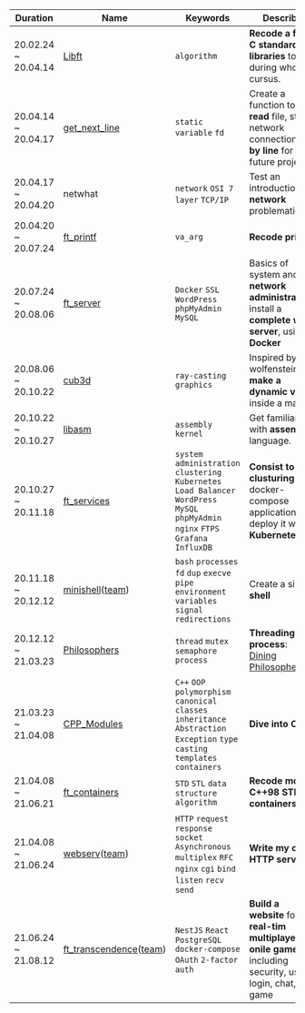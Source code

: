 | Duration            | Name                                                      | Keywords | Describe                                                                     |
|---------------------|-----------------------------------------------------------|---------|------------------------------------------------------------------------------|
| 20.02.24 ~ 20.04.14 | [Libft](https://github.com/cozytk/42seoul/tree/master/libft)                 | `algorithm`        | **Recode a few C standard libraries** to use during whole cursus. |
| 20.04.14 ~ 20.04.17 | [get_next_line](https://github.com/cozytk/42seoul/tree/master/get_next_line) | `static variable` `fd`        |  Create a function to **read** file, stdin, network connection **line by line** for future projects.                                                                             |
| 20.04.17 ~ 20.04.20 | netwhat                                                   | `network` `OSI 7 layer` `TCP/IP`       | Test an introduction to **network** problematics                                                                             |
| 20.04.20 ~ 20.07.24 | [ft_printf](https://github.com/cozytk/42seoul/tree/master/ft_printf)         |  `va_arg`        | **Recode printf**.                                                                             |
| 20.07.24 ~ 20.08.06 | [ft_server](https://github.com/cozytk/42seoul/tree/master/ft_server)         | `Docker` `SSL` `WordPress` `phpMyAdmin` `MySQL`        | Basics of system and **network administration**, install a **complete web server**, using a **Docker**                                                                              |
| 20.08.06 ~ 20.10.22 | [cub3d](https://github.com/cozytk/42seoul/tree/master/cub3d)                 | `ray-casting` `graphics`        | Inspired by the wolfenstein, **make a dynamic view** inside a maze                                                                             |
| 20.10.22 ~ 20.10.27 | [libasm](https://github.com/cozytk/42seoul/tree/master/libasm)               | `assembly` `kernel`        |  Get familiar with **assembly** language.                                                                             |
| 20.10.27 ~ 20.11.18 | [ft_services](https://github.com/cozytk/42seoul/tree/master/ft_services)     | `system administration` `clustering` `Kubernetes` `Load Balancer` `WordPress` `MySQL` `phpMyAdmin` `nginx` `FTPS` `Grafana` `InfluxDB`        | **Consist to clusturing** an docker-compose application and deploy it with **Kubernetes**.                                                                             |
| 20.11.18 ~ 20.12.12 | [minishell](https://github.com/cozytk/42seoul/tree/master/minishell)([team](https://github.com/cozytk/minishell))         | `bash` `processes` `fd` `dup` `execve` `pipe` `environment variables` `signal` `redirections`        | Create a simple **shell**                                                                             |
| 20.12.12 ~ 21.03.23 | [Philosophers](https://github.com/cozytk/42seoul/tree/master/philosophers)   | `thread` `mutex` `semaphore` `process`        | **Threading a process**: [Dining Philosopher](https://www.google.com/url?sa=t&rct=j&q=&esrc=s&source=web&cd=&cad=rja&uact=8&ved=2ahUKEwjHzILQ4Z71AhVtr1YBHRIvC34QFnoECA0QAw&url=https%3A%2F%2Fwww.geeksforgeeks.org%2Fdining-philosopher-problem-using-semaphores%2F&usg=AOvVaw0g3kC64zieIT-gwv0zuWY-)                                                                             |
| 21.03.23 ~ 21.04.08 | [CPP_Modules](https://github.com/cozytk/42seoul/tree/master/CPP_Modules)     | `C++` `OOP` `polymorphism` `canonical classes` `inheritance` `Abstraction` `Exception` `type casting` `templates` `containers`      | **Dive into C+++**                                                                             |
| 21.04.08 ~ 21.06.21 | [ft_containers](https://github.com/cozytk/42seoul/tree/master/philosophers)  | `STD` `STL` `data structure` `algorithm`        | **Recode most C++98 STL containers**: [ref](https://www.cplusplus.com/reference/stl/)                                                                             |
| 21.04.08 ~ 21.06.24 | [webserv](https://github.com/cozytk/42seoul/tree/master/philosophers)([team](https://github.com/cozytk/webserv))        | `HTTP` `request` `response` `socket` `Asynchronous multiplex` `RFC` `nginx` `cgi` `bind` `listen` `recv` `send`         | **Write my own HTTP server**.                                                                              |
| 21.06.24 ~ 21.08.12 | [ft_transcendence](https://github.com/cozytk/42seoul/tree/master/ft_transcendence)([team](https://github.com/42seoul-NULL/bye_blackhole))                                      | `NestJS` `React` `PostgreSQL` `docker-compose` `OAuth` `2-factor auth`         | **Build a website** for the **real-tim multiplayer onile games** including security, user-login, chat, game